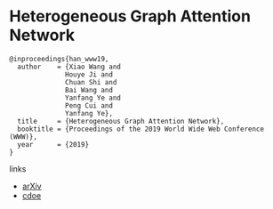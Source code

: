 # Heterogeneous Graph Attention Network

```
@inproceedings{han_www19,
  author    = {Xiao Wang and
              Houye Ji and
              Chuan Shi and
              Bai Wang and
              Yanfang Ye and
              Peng Cui and
              Yanfang Ye},
  title     = {Heterogeneous Graph Attention Network},
  booktitle = {Proceedings of the 2019 World Wide Web Conference (WWW)},
  year      = {2019}
}
```

links
- [arXiv](https://arxiv.org/abs/1903.07293)
- [cdoe](https://github.com/Jhy1993/HAN)
